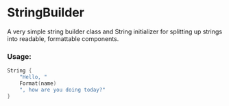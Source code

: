 # StringBuilder
A very simple string builder class and String initializer for splitting up strings into readable, formattable components.

### Usage:

```swift
String {
    "Hello, "
    Format(name)
    ", how are you doing today?"
}
```

